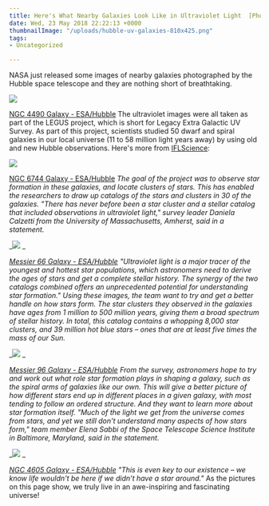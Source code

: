 ```yaml
---
title: Here's What Nearby Galaxies Look Like in Ultraviolet Light  [Photos]
date: Wed, 23 May 2018 22:22:13 +0000
thumbnailImage: "/uploads/hubble-uv-galaxies-810x425.png"
tags:
- Uncategorized

---
```

NASA just released some images of nearby galaxies photographed by the Hubble space telescope and they are nothing short of breathtaking. 

![](http://newsattorneys.staging.wpengine.com/wp-content/uploads/2018/05/galaxy-ngc-4490-1024x984.jpg) 

[NGC 4490 Galaxy - ESA/Hubble](https://www.spacetelescope.org/images/heic1716a/) The ultraviolet images were all taken as part of the LEGUS project, which is short for Legacy Extra Galactic UV Survey. As part of this project, scientists studied 50 dwarf and spiral galaxies in our local universe (11 to 58 million light years away) by using old and new Hubble observations. Here's more from [IFLScience](http://www.iflscience.com/space/nasa-just-released-some-amazing-new-images-of-galaxies-from-the-hubble-space-telescope/): 

![](http://newsattorneys.staging.wpengine.com/wp-content/uploads/2018/05/galaxy-ngc-6744-1024x986.jpg) 

[NGC 6744 Galaxy - ESA/Hubble](https://www.spacetelescope.org/images/heic1810a/) _The goal of the project was to observe star formation in these galaxies, and locate clusters of stars. This has enabled the researchers to draw up catalogs of the stars and clusters in 30 of the galaxies. "There has never before been a star cluster and a stellar catalog that included observations in ultraviolet light," survey leader Daniela Calzetti from the University of Massachusetts, Amherst, said in a statement._ 

_![](http://newsattorneys.staging.wpengine.com/wp-content/uploads/2018/05/messier-66-964x1024.jpg) _

[_Messier 66 Galaxy - ESA/Hubble_](https://www.spacetelescope.org/images/heic1810c/) _"Ultraviolet light is a major tracer of the youngest and hottest star populations, which astronomers need to derive the ages of stars and get a complete stellar history. The synergy of the two catalogs combined offers an unprecedented potential for understanding star formation." Using these images, the team want to try and get a better handle on how stars form. The star clusters they observed in the galaxies have ages from 1 million to 500 million years, giving them a broad spectrum of stellar history. In total, this catalog contains a whopping 8,000 star clusters, and 39 million hot blue stars – ones that are at least five times the mass of our Sun._ 

_![](http://newsattorneys.staging.wpengine.com/wp-content/uploads/2018/05/galaxy-messier96-1004x1024.jpg) _

[_Messier 96 Galaxy - ESA/Hubble_](https://www.spacetelescope.org/images/potw1535a/) _From the survey, astronomers hope to try and work out what role star formation plays in shaping a galaxy, such as the spiral arms of galaxies like our own. This will give a better picture of how different stars end up in different places in a given galaxy, with most tending to follow an ordered structure. And they want to learn more about star formation itself. "Much of the light we get from the universe comes from stars, and yet we still don't understand many aspects of how stars form," team member Elena Sabbi of the Space Telescope Science Institute in Baltimore, Maryland, said in the statement._ 

_![](http://newsattorneys.staging.wpengine.com/wp-content/uploads/2018/05/galaxy-ngc-4605-1024x818.jpg) _

[_NGC 4605 Galaxy - ESA/Hubble_](https://www.spacetelescope.org/images/potw1418a/) _"This is even key to our existence – we know life wouldn't be here if we didn’t have a star around."_ As the pictures on this page show, we truly live in an awe-inspiring and fascinating universe!